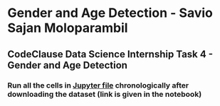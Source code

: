 # Gender and Age Detection - Savio Sajan Moloparambil
## CodeClause Data Science Internship Task 4 - Gender and Age Detection

### Run all the cells in [Jupyter file](https://github.com/saviosajanm/Gender_and_Age_Detection/blob/main/Task_4_Gender_and_Age_Detection_Savio_Sajan.ipynb) chronologically after downloading the dataset (link is given in the notebook)
